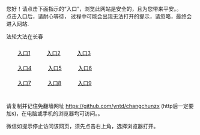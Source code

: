 您好！请点击下面指示的“入口”，浏览此网站是安全的，且为您带来平安。。 <br/>
点击入口后，请耐心等待， 过程中可能会出现无法打开的提示，请忽略，最终会进入网站. </br>

法轮大法在长春<br/>
<div style="padding:10px"><a style="margin:20px" target="_blank" href="https://d1tzc7jh6rore8.cloudfront.net/2Qpsp?xwaglhu" id="ccLink1" rel="nofollow">入口1</a> <a target="_blank" style="margin:20px" href="https://d1zy9rf90u2r5f.cloudfront.net/2Qpsp?zkgglym" id="ccLink2" rel="nofollow">入口2</a> <a style="margin:20px" target="_blank" href="https://d3afwds81hf41y.cloudfront.net/2Qpsp?jnpjkwa" id="ccLink3" rel="nofollow">入口3</a></div>

<div style="padding:10px" ><a style="margin:20px" target="_blank" href="https://d1tzc7jh6rore8.cloudfront.net/2Qpsp?xwaglhu" id="ccLink4" rel="nofollow">入口4</a> <a style="margin:20px" href="https://d1zy9rf90u2r5f.cloudfront.net/2Qpsp?zkgglym" target="_blank" id="ccLink5" rel="nofollow">入口5</a> <a style="margin:20px" href="https://d3afwds81hf41y.cloudfront.net/2Qpsp?jnpjkwa" target="_blank" id="ccLink6" rel="nofollow">入口6</a></div>

<div style="padding:10px"><a style="margin:20px" target="_blank" href="https://d1tzc7jh6rore8.cloudfront.net/2Qpsp?xwaglhu" id="ccLink7" rel="nofollow">入口7</a> <a style="margin:20px" href="https://d1zy9rf90u2r5f.cloudfront.net/2Qpsp?zkgglym" target="_blank" id="ccLink8" rel="nofollow">入口8</a> <a style="margin:20px" target="_blank" href="https://d3afwds81hf41y.cloudfront.net/2Qpsp?jnpjkwa" id="ccLink9" rel="nofollow">入口9</a></div>

<br/>



请复制并记住免翻墙网址 https://github.com/yntd/changchunzx (http后一定要加s)，在电脑或手机的浏览器均可访问。。<br/>

微信如提示停止访问该网页，须先点击右上角，选择浏览器打开。
